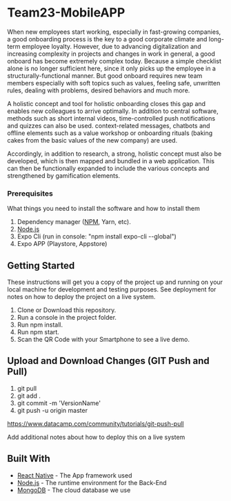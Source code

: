 # Team23-MobileAPP
When new employees start working, especially in fast-growing companies, a good onboarding process is the key to a good corporate climate and long-term employee loyalty. However, due to advancing digitalization and increasing complexity in projects and changes in work in general, a good onboard has become extremely complex today. Because a simple checklist alone is no longer sufficient here, since it only picks up the employee in a structurally-functional manner. But good onboard requires new team members especially with soft topics such as values, feeling safe, unwritten rules, dealing with problems, desired behaviors and much more.

A holistic concept and tool for holistic onboarding closes this gap and enables new colleagues to arrive optimally. In addition to central software, methods such as short internal videos, time-controlled push notifications and quizzes can also be used. context-related messages, chatbots and offline elements such as a value workshop or onboarding rituals (baking cakes from the basic values ​​of the new company) are used.

Accordingly, in addition to research, a strong, holistic concept must also be developed, which is then mapped and bundled in a web application. This can then be functionally expanded to include the various concepts and strengthened by gamification elements.

### Prerequisites
What things you need to install the software and how to install them

1. Dependency manager ([NPM](https://www.npmjs.com/get-npm), Yarn, etc).
2. [Node.js](https://nodejs.org/es/download/)
3. Expo Cli (run in console: "npm install expo-cli --global")
4. Expo APP (Playstore, Appstore)

## Getting Started
These instructions will get you a copy of the project up and running on your local machine for development and testing purposes. See deployment for notes on how to deploy the project on a live system.

1. Clone or Download this repository.
2. Run a console in the project folder.
3. Run npm install.
4. Run npm start.
5. Scan the QR Code with your Smartphone to see a live demo.


## Upload and Download Changes (GIT Push and Pull)
1. git pull
2. git add . 
3. git commit -m 'VersionName' 
4. git push -u origin master

https://www.datacamp.com/community/tutorials/git-push-pull

Add additional notes about how to deploy this on a live system

## Built With

* [React Native](https://reactnative.dev/docs/getting-started) - The App framework used
* [Node.js](https://rometools.github.io/rome/) - The runtime environment for the Back-End
* [MongoDB](https://www.mongodb.com/cloud) - The cloud database we use
